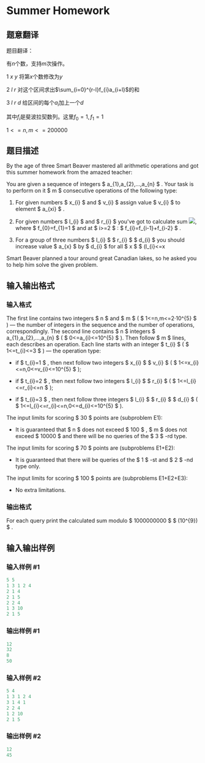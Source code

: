 # Summer Homework

## 题意翻译

题目翻译：

有$n$个数，支持$m$次操作。

$1$ $x$ $y$ 将第$x$个数修改为$y$

$2$ $l$ $r$ 对这个区间求出$\sum_{i=0}^{r-l}f_{i}a_{i+l}$的和

$3$ $l$ $r$ $d$ 给区间的每个$a_i$加上一个$d$

其中$f_i$是斐波拉契数列。这里$f_0=1,f_1=1$

$1<=n,m<=200000$

## 题目描述

By the age of three Smart Beaver mastered all arithmetic operations and got this summer homework from the amazed teacher:

You are given a sequence of integers $ a_{1},a_{2},...,a_{n} $ . Your task is to perform on it $ m $ consecutive operations of the following type:

1. For given numbers $ x_{i} $ and $ v_{i} $ assign value $ v_{i} $ to element $ a_{xi} $ .

2. For given numbers $ l_{i} $ and $ r_{i} $ you've got to calculate sum ![](https://cdn.luogu.com.cn/upload/vjudge_pic/CF316E1/095e734be6677a366eba0d190d121c644f5bca60.png), where $ f_{0}=f_{1}=1 $ and at $ i>=2 $ : $ f_{i}=f_{i-1}+f_{i-2} $ .

3. For a group of three numbers $ l_{i} $ $ r_{i} $ $ d_{i} $ you should increase value $ a_{x} $ by $ d_{i} $ for all $ x $ $ (l_{i}<=x

Smart Beaver planned a tour around great Canadian lakes, so he asked you to help him solve the given problem.

## 输入输出格式

### 输入格式

The first line contains two integers $ n $ and $ m $ ( $ 1<=n,m<=2·10^{5} $ ) — the number of integers in the sequence and the number of operations, correspondingly. The second line contains $ n $ integers $ a_{1},a_{2},...,a_{n} $ ( $ 0<=a_{i}<=10^{5} $ ). Then follow $ m $ lines, each describes an operation. Each line starts with an integer $ t_{i} $ ( $ 1<=t_{i}<=3 $ ) — the operation type:

- if $ t_{i}=1 $ , then next follow two integers $ x_{i} $ $ v_{i} $ ( $ 1<=x_{i}<=n,0<=v_{i}<=10^{5} $ );

- if $ t_{i}=2 $ , then next follow two integers $ l_{i} $ $ r_{i} $ ( $ 1<=l_{i}<=r_{i}<=n $ );

- if $ t_{i}=3 $ , then next follow three integers $ l_{i} $ $ r_{i} $ $ d_{i} $ ( $ 1<=l_{i}<=r_{i}<=n,0<=d_{i}<=10^{5} $ ).

The input limits for scoring $ 30 $ points are (subproblem E1):

- It is guaranteed that $ n $ does not exceed $ 100 $ , $ m $ does not exceed $ 10000 $ and there will be no queries of the $ 3 $ -rd type.

The input limits for scoring $ 70 $ points are (subproblems E1+E2):

- It is guaranteed that there will be queries of the $ 1 $ -st and $ 2 $ -nd type only.

The input limits for scoring $ 100 $ points are (subproblems E1+E2+E3):

- No extra limitations.

### 输出格式

For each query print the calculated sum modulo $ 1000000000 $ $ (10^{9}) $ .

## 输入输出样例

### 输入样例 #1

```cpp
5 5
1 3 1 2 4
2 1 4
2 1 5
2 2 4
1 3 10
2 1 5

```
### 输出样例 #1

```cpp
12
32
8
50

```
### 输入样例 #2

```cpp
5 4
1 3 1 2 4
3 1 4 1
2 2 4
1 2 10
2 1 5

```
### 输出样例 #2

```cpp
12
45

```
